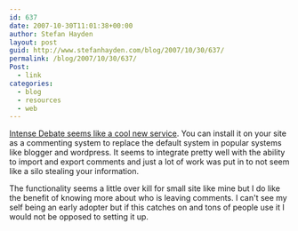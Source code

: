 ```yaml
---
id: 637
date: 2007-10-30T11:01:38+00:00
author: Stefan Hayden
layout: post
guid: http://www.stefanhayden.com/blog/2007/10/30/637/
permalink: /blog/2007/10/30/637/
Post:
  - link
categories:
  - blog
  - resources
  - web
---
```

<a href="http://www.intensedebate.com">Intense Debate seems like a cool new service</a>. You can install it on your site as a commenting system to replace the default system in popular systems like blogger and wordpress. It seems to integrate pretty well with the ability to import and export comments and just a lot of work was put in to not seem like a silo stealing your information.

The functionality seems a little over kill for small site like mine but I do like the benefit of knowing more about who is leaving comments. I can't see my self being an early adopter but if this catches on and tons of people use it I would not be opposed to setting it up.